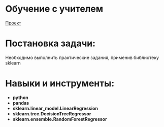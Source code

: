 # Обучение с учителем  
[Проект](Яндекс.Практикум%20Максимизация%20R2%20поиск%20модели/Яндекс.Практикум%20Максимизация%20R2%20поиск%20модели.ipynb)  
# Постановка задачи:    
Необходимо выполнить практические задания, применив библиотеку sklearn
# Навыки и инструменты:  
* **python**
* **pandas**
* **sklearn.linear_model.LinearRegression**
* **sklearn.tree.DecisionTreeRegressor**
* **sklearn.ensemble.RandomForestRegressor** 